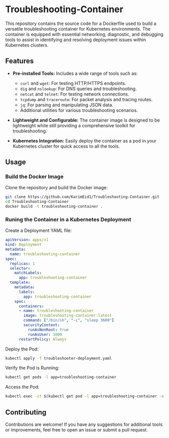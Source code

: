 # Troubleshooting-Container

This repository contains the source code for a Dockerfile used to build a versatile troubleshooting container for Kubernetes environments. The container is equipped with essential networking, diagnostic, and debugging tools to assist in identifying and resolving deployment issues within Kubernetes clusters.

## Features

- **Pre-installed Tools:** Includes a wide range of tools such as:
  - `curl` and `wget`: For testing HTTP/HTTPS endpoints.
  - `dig` and `nslookup`: For DNS queries and troubleshooting.
  - `netcat` and `telnet`: For testing network connections.
  - `tcpdump` and `traceroute`: For packet analysis and tracing routes.
  - `jq`: For parsing and manipulating JSON data.
  - Additional utilities for various troubleshooting scenarios.

- **Lightweight and Configurable:** The container image is designed to be lightweight while still providing a comprehensive toolkit for troubleshooting.

- **Kubernetes Integration:** Easily deploy the container as a pod in your Kubernetes cluster for quick access to all the tools.

## Usage

### Build the Docker Image

Clone the repository and build the Docker image:

```bash
git clone https://github.com/KarimEid1/Troubleshooting-Container.git
cd Troubleshooting-Container
docker build -t troubleshooting-container .
```

### Runing the Container in a Kubernetes Deployment

Create a Deployment YAML file:

```yaml
apiVersion: apps/v1
kind: Deployment
metadata:
  name: troubleshooting-container
spec:
  replicas: 1
  selector:
    matchLabels:
      app: troubleshooting-container
  template:
    metadata:
      labels:
        app: troubleshooting-container
    spec:
      containers:
      - name: troubleshooting-container
        image: troubleshooting-container:latest
        command: ["/bin/sh", "-c", "sleep 3600"]
        securityContext:
          runAsNonRoot: true
          runAsUser: 1000
      restartPolicy: Always
```

Deploy the Pod:

```bash
kubectl apply -f troubleshooter-deployment.yaml
```

Verify the Pod is Running:

```bash
kubectl get pods -l app=troubleshooting-container
```

Access the Pod:

```bash
kubectl exec -it $(kubectl get pod -l app=troubleshooting-container -o jsonpath="{.items[0].metadata.name}") -- /bin/sh
```

## Contributing

Contributions are welcome! If you have any suggestions for additional tools or improvements, feel free to open an issue or submit a pull request.
